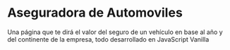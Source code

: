 # Aseguradora de Automoviles
Una página que te dirá el valor del seguro de un vehículo en base al año y del continente de la empresa, todo desarrollado en JavaScript Vanilla
